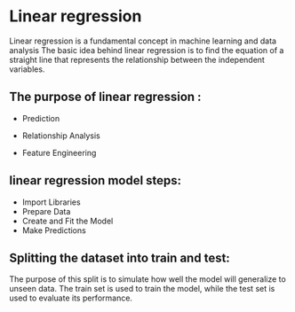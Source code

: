 #  Linear regression

Linear regression is a fundamental concept in machine learning and data analysis The basic idea behind linear regression is to find the equation of a straight line that represents the relationship between the independent variables.


##  The purpose of linear regression :

* Prediction

* Relationship Analysis

* Feature Engineering 


##  linear regression model steps:

* Import Libraries
* Prepare Data
* Create and Fit the Model
* Make Predictions


## Splitting the dataset into train and test:

The purpose of this split is to simulate how well the model will generalize to unseen data. The train set is used to train the model, while the test set is used to evaluate its performance.
